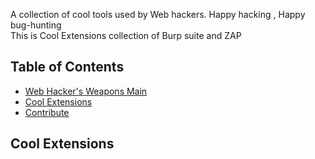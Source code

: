 A collection of cool tools used by Web hackers. Happy hacking , Happy bug-hunting<br>
This is Cool Extensions collection of Burp suite and ZAP

## Table of Contents
- [Web Hacker's Weapons Main](https://github.com/hahwul/WebHackersWeapons)
- [Cool Extensions](#cool-extensions)
- [Contribute](#contribute-and-contributor) 

## Cool Extensions
